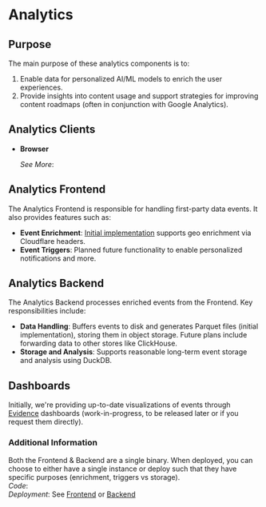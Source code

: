 # Analytics
<primary-label ref="bosca"/>
<secondary-label ref="alpha"/>

## Purpose
The main purpose of these analytics components is to:
1. Enable data for personalized AI/ML models to enrich the user experiences.
2. Provide insights into content usage and support strategies for improving content roadmaps (often in conjunction with Google Analytics).

## Analytics Clients
- **Browser**

  *See More*: [](https://github.com/sowers-io/bosca/tree/main/workspace/analytics-clients/browser/src)

## Analytics Frontend
The Analytics Frontend is responsible for handling first-party data events. It also provides features such as:
- **Event Enrichment**: [Initial implementation](https://github.com/sowers-io/bosca/blob/main/workspace/analytics/src/transforms/cloudflare_geo.rs) supports geo enrichment via Cloudflare headers.
- **Event Triggers**: Planned future functionality to enable personalized notifications and more.

## Analytics Backend
The Analytics Backend processes enriched events from the Frontend. Key responsibilities include:
- **Data Handling**: Buffers events to disk and generates Parquet files (initial implementation), storing them in object storage. Future plans include forwarding data to other stores like ClickHouse.
- **Storage and Analysis**: Supports reasonable long-term event storage and analysis using DuckDB.

## Dashboards
Initially, we're providing up-to-date visualizations of events through [Evidence](https://evidence.dev/) dashboards
(work-in-progress, to be released later or if you request them directly).

### Additional Information
Both the Frontend & Backend are a single binary.  When deployed, you can choose to either have a single instance
or deploy such that they have specific purposes (enrichment, triggers vs storage).<br />
*Code*: [](https://github.com/sowers-io/bosca/tree/main/workspace/analytics) <br />
*Deployment*: See [Frontend](https://github.com/sowers-io/bosca/tree/main/kubernetes/analytics-frontend) or [Backend](https://github.com/sowers-io/bosca/tree/main/kubernetes/analytics-backend)
